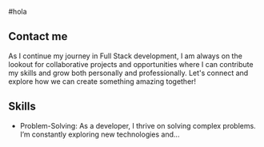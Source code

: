 #hola
## Contact me
As I continue my journey in Full Stack development, I am always on the lookout for collaborative projects and opportunities where I can contribute my skills and grow both personally and professionally. Let's connect and explore how we can create something amazing together!
## Skills
- Problem-Solving: As a developer, I thrive on solving complex problems. I’m constantly exploring new technologies and...
